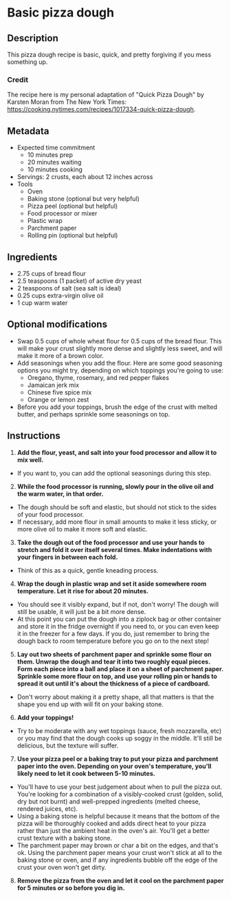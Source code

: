 # Basic pizza dough

## Description

This pizza dough recipe is basic, quick, and pretty forgiving if you mess something up.

### Credit

The recipe here is my personal adaptation of "Quick Pizza Dough" by Karsten Moran from The New York Times: https://cooking.nytimes.com/recipes/1017334-quick-pizza-dough.

## Metadata

- Expected time commitment
  - 10 minutes prep
  - 20 minutes waiting
  - 10 minutes cooking
- Servings: 2 crusts, each about 12 inches across
- Tools
  - Oven
  - Baking stone (optional but very helpful)
  - Pizza peel (optional but helpful)
  - Food processor or mixer
  - Plastic wrap
  - Parchment paper
  - Rolling pin (optional but helpful)

## Ingredients

- 2.75 cups of bread flour
- 2.5 teaspoons (1 packet) of active dry yeast
- 2 teaspoons of salt (sea salt is ideal)
- 0.25 cups extra-virgin olive oil 
- 1 cup warm water

## Optional modifications

- Swap 0.5 cups of whole wheat flour for 0.5 cups of the bread flour. This will make your crust slightly more dense and slightly less sweet, and will make it more of a brown color.
- Add seasonings when you add the flour. Here are some good seasoning options you might try, depending on which toppings you're going to use:
  - Oregano, thyme, rosemary, and red pepper flakes
  - Jamaican jerk mix
  - Chinese five spice mix
  - Orange or lemon zest
- Before you add your toppings, brush the edge of the crust with melted butter, and perhaps sprinkle some seasonings on top.

## Instructions

1. **Add the flour, yeast, and salt into your food processor and allow it to mix well.**
  - If you want to, you can add the optional seasonings during this step.
2. **While the food processor is running, slowly pour in the olive oil and the warm water, in that order.**
  - The dough should be soft and elastic, but should not stick to the sides of your food processor.
  - If necessary, add more flour in small amounts to make it less sticky, or more olive oil to make it more soft and elastic.
3. **Take the dough out of the food processor and use your hands to stretch and fold it over itself several times. Make indentations with your fingers in between each fold.**
  - Think of this as a quick, gentle kneading process.
4. **Wrap the dough in plastic wrap and set it aside somewhere room temperature. Let it rise for about 20 minutes.**
  - You should see it visibly expand, but if not, don't worry! The dough will still be usable, it will just be a bit more dense.
  - At this point you can put the dough into a ziplock bag or other container and store it in the fridge overnight if you need to, or you can even keep it in the freezer for a few days. If you do, just remember to bring the dough back to room temperature before you go on to the next step!
5. **Lay out two sheets of parchment paper and sprinkle some flour on them. Unwrap the dough and tear it into two roughly equal pieces. Form each piece into a ball and place it on a sheet of parchment paper. Sprinkle some more flour on top, and use your rolling pin or hands to spread it out until it's about the thickness of a piece of cardboard.**
  - Don't worry about making it a pretty shape, all that matters is that the shape you end up with will fit on your baking stone.
6. **Add your toppings!**
  - Try to be moderate with any wet toppings (sauce, fresh mozzarella, etc) or you may find that the dough cooks up soggy in the middle. It'll still be delicious, but the texture will suffer.
7. **Use your pizza peel or a baking tray to put your pizza and parchment paper into the oven. Depending on your oven's temperature, you'll likely need to let it cook between 5-10 minutes.**
  - You'll have to use your best judgement about when to pull the pizza out. You're looking for a combination of a visibly-cooked crust (golden, solid, dry but not burnt) and well-prepped ingredients (melted cheese, rendered juices, etc).
  - Using a baking stone is helpful because it means that the bottom of the pizza will be thoroughly cooked and adds direct heat to your pizza rather than just the ambient heat in the oven's air. You'll get a better crust texture with a baking stone.
  - The parchment paper may brown or char a bit on the edges, and that's ok. Using the parchment paper means your crust won't stick at all to the baking stone or oven, and if any ingredients bubble off the edge of the crust your oven won't get dirty.
8. **Remove the pizza from the oven and let it cool on the parchment paper for 5 minutes or so before you dig in.**
